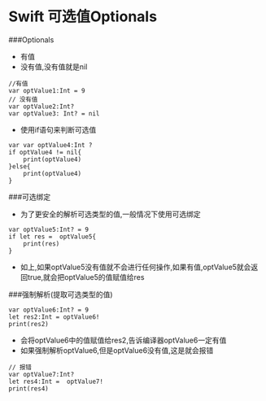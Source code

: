 # Swift 可选值Optionals


###Optionals
- 有值
- 没有值,没有值就是nil

```
//有值
var optValue1:Int = 9
// 没有值
var optValue2:Int?
var optValue3: Int? = nil
```
- 使用if语句来判断可选值


```
var var optValue4:Int ?
if optValue4 != nil{
	print(optValue4)
}else{
	print(optValue4)
}
```
###可选绑定
- 为了更安全的解析可选类型的值,一般情况下使用可选绑定

```
var optValue5:Int? = 9
if let res =  optValue5{
	print(res)
}
```
- 如上,如果optValue5没有值就不会进行任何操作,如果有值,optValue5就会返回true,就会把optValue5的值赋值给res

###强制解析(提取可选类型的值)

```
var optValue6:Int? = 9
let res2:Int = optValue6!
print(res2)
```
- 会将optValue6中的值赋值给res2,告诉编译器optValue6一定有值
- 如果强制解析optValue6,但是optValue6没有值,这是就会报错


```
// 报错
var optValue7:Int?
let res4:Int =  optValue7!
print(res4)
```


